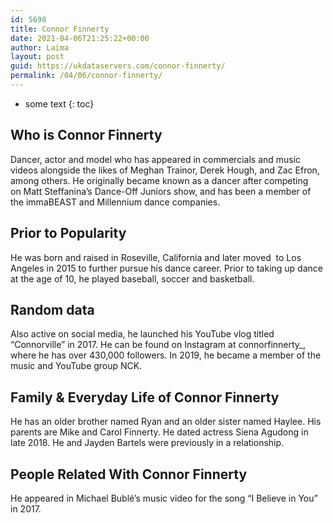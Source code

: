 ```yaml
---
id: 5698
title: Connor Finnerty
date: 2021-04-06T21:25:22+00:00
author: Laima
layout: post
guid: https://ukdataservers.com/connor-finnerty/
permalink: /04/06/connor-finnerty/
---
```


* some text
{: toc}


## Who is Connor Finnerty
                  
                  
                  
Dancer, actor and model who has appeared in commercials and music videos alongside the likes of Meghan Trainor, Derek Hough, and Zac Efron, among others. He originally became known as a dancer after competing on Matt Steffanina&#8217;s Dance-Off Juniors show, and has been a member of the immaBEAST and Millennium dance companies.
                  
              
            
              
            
                
                
                
## Prior to Popularity
                  
                  
                  
He was born and raised in Roseville, California and later moved  to Los Angeles in 2015 to further pursue his dance career. Prior to taking up dance at the age of 10, he played baseball, soccer and basketball.
                  
              
            
              
            
                
                
                
## Random data
                  
                  
                  
Also active on social media, he launched his YouTube vlog titled &#8220;Connorville&#8221; in 2017. He can be found on Instagram at connorfinnerty_, where he has over 430,000 followers. In 2019, he became a member of the music and YouTube group NCK. 
                  
              
            
              
            
                
                
                
## Family & Everyday Life of Connor Finnerty
                  
                  
                  
He has an older brother named Ryan and an older sister named Haylee. His parents are Mike and Carol Finnerty. He dated actress Siena Agudong in late 2018. He and Jayden Bartels were previously in a relationship.
                  
              
            
              
            
                
                
                
## People Related With Connor Finnerty
                  
                  
                  
He appeared in Michael Bublé&#8217;s music video for the song &#8220;I Believe in You&#8221; in 2017.
                  
              
            
              
            
                
              
            
              
              
            
            
              
            
          
          
          